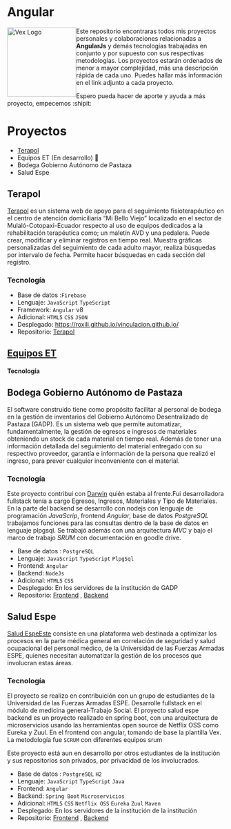 
# Angular 
 <img  height="160px"  width="160px"  style="float: left;"  src="https://upload.wikimedia.org/wikipedia/commons/c/cf/Angular_full_color_logo.svg"  alt="Vex Logo"> 

Este repositorio encontraras todos mis proyectos personales y colaboraciones relacionadas a **AngularJs** y demás tecnologías trabajadas en conjunto y por supuesto con sus respectivas metodologías. Los proyectos estarán ordenados de menor a mayor complejidad, más una descripción rápida de cada uno. Puedes hallar más información en el link adjunto a cada proyecto.

Espero pueda hacer de aporte y ayuda a más proyecto, empecemos :shipit:

# Proyectos
* [Terapol](https://github.com/RoxiLi/proyectos-angularjs/edit/main/README.md##Terapol)
* Equipos ET (En desarrollo) 🚀
* Bodega Gobierno Autónomo de Pastaza
* Salud Espe

## Terapol
[Terapol](https://github.com/RoxiLi/vinculacion.github.io "Github terapol vinculacion") es un sistema web de apoyo para el seguimiento fisioterapéutico en el centro de atención domiciliaria “Mi Bello Viejo” localizado en el sector de Mulaló-Cotopaxi-Ecuador respecto al uso de equipos dedicados a la rehabilitación terapéutica como; un maletín AVD y una pedalera. Puede crear, modificar y eliminar registros en tiempo real. Muestra gráficas personalizadas del seguimiento de cada adulto mayor, realiza búsquedas por intervalo de fecha. Permite hacer búsquedas en cada sección del registro.

### Tecnología
* Base de datos :`Firebase`
* Lenguaje: `JavaScript`  `TypeScript`
* Framework: `Angular` v8
* Adicional: `HTML5` `CSS` `JSON`
* Desplegado: https://roxili.github.io/vinculacion.github.io/ 
* Repositorio: [Terapol](https://github.com/RoxiLi/vinculacion.github.io "Github terapol vinculacion")

## [Equipos ET](https://github.com/RoxiLi/vinculacion.github.io "Github terapol vinculacion")
#### Tecnología

## Bodega Gobierno Autónomo de Pastaza
El software construido tiene como propósito facilitar al personal de bodega en la gestión de inventarios del Gobierno Autónomo Desentralizado de Pastaza (GADP). Es un sistema web que permite automatizar, fundamentalmente, la gestión de egresos e ingresos de materiales obteniendo un stock de cada material en tiempo real. Además de tener una información detallada del seguimiento del material entregado con su respectivo proveedor, garantía e información de la persona que realizó el ingreso, para prever cualquier inconveniente con el material.

### Tecnología

Este proyecto contribui con [Darwin](https://github.com/darwinj94506 "Github perfil darwin") quién estaba al frente.Fui desarrolladora fullstack tenía a cargo Egresos, Ingresos, Materiales y Tipo de Materiales. En la parte del backend se desarrollo con nodejs con lenguaje de programación _JavaScrip_, frontend _Angular_, base de datos _PostgreSQL_ trabajamos funciones para las consultas dentro de la base de datos en lenguaje plpgsql. Se trabajó además con una arquitectura _MVC_ y bajo el marco de trabajo _SRUM_ con documentación en goodle drive.

* Base de datos : `PostgreSQL`
* Lenguaje: `JavaScript`  `TypeScript` `PlpgSql`
* Frontend: `Angular` 
* Backend: `NodeJs`
* Adicional: `HTML5` `CSS` 
* Desplegado: En los servidores de la institución de GADP
* Repositorio: [Frontend](https://github.com/darwinj94506/pasantias-angular "Github forntend gadp") , [Backend](https://github.com/darwinj94506/pasantias-backend "Github backend gadp")

## Salud Espe
[Salud EspeEste](https://github.com/EspeSoft/salud_espe) consiste en una plataforma web destinada a optimizar los procesos en la parte médica general en correlación de seguridad y salud ocupacional del personal médico, de la Universidad de las Fuerzas Armadas ESPE, quienes necesitan automatizar la gestión de los procesos que involucran estas áreas. 

### Tecnología
El proyecto se realizo en contribuición con un grupo de estudiantes de la Universidad de las Fuerzas Armadas ESPE. Desarrolle fullstack en el módulo de medicina general-Trabajo Social. El proyecto salud espe backend es un proyecto realizado en spring boot, con una arquitectura de microservicios usando las herramientas open source de Netflix OSS como Eureka y Zuul. En el frontend con angular, tomando de base la plantilla Vex. La metodología fue  `SCRUM` con diferentes equipos srum

Este proyecto está aun en desarrollo por otros estudiantes de la institución y sus repositorios son privados, por privacidad de los involucrados.

* Base de datos : `PostgreSQL` `H2`
* Lenguaje: `JavaScript`  `TypeScript` `Java`
* Frontend: `Angular` 
* Backend: `Spring Boot` `Microservicios` 
* Adicional: `HTML5` `CSS` `Netflix OSS` `Eureka` `Zuul` `Maven`
* Desplegado: En los servidores de la institución de la institución
* Repositorio: [Frontend](https://github.com/EspeSoft/salud_espe/tree/develop/frontend "Github forntend salud espe") , [Backend](https://github.com/EspeSoft/salud_espe/tree/develop/backend "Github salud espe backend")
